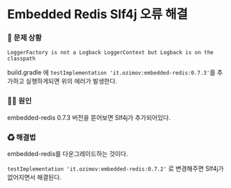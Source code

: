 # Embedded Redis Slf4j 오류 해결

### 🐛 문제 상황

```LoggerFactory is not a Logback LoggerContext but Logback is on the classpath```

build.gradle 에 ```testImplementation 'it.ozimov:embedded-redis:0.7.3'```를 추가하고 실행하게되면 위의 에러가 발생한다.

### 🏴‍☠️ 원인

embedded-redis 0.7.3 버전을 뜯어보면 Slf4j가 추가되어있다.

### ♻ 해결법

embedded-redis를 다운그레이드하는 것이다.

```testImplementation 'it.ozimov:embedded-redis:0.7.2'``` 로 변경해주면 Slf4j가 없어지면서 해결된다.